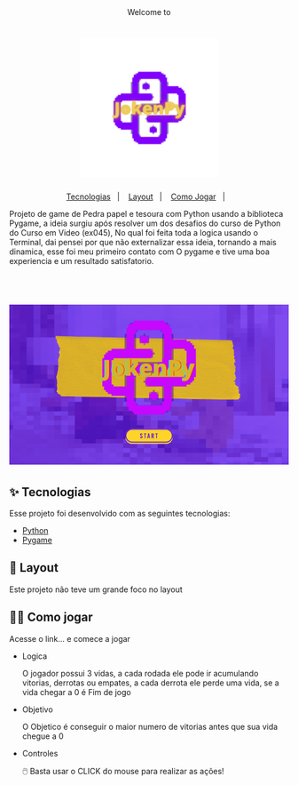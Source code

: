 <div align="center"> Welcome to
<h1 align="center">
  <img alt="kabehlinks" style="width:250px; margin:0px; padding:0;" title="JokenPy" src="https://github.com/Kleitomberg/jokenpy/blob/master/assets/imagens/icon.png" />
</h1>
  </div>

<p align="center">
  <a href="#-tecnologias">Tecnologias</a>&nbsp;&nbsp;&nbsp;|&nbsp;&nbsp;&nbsp; 
  <a href="#-layout">Layout</a>&nbsp;&nbsp;&nbsp;|&nbsp;&nbsp;&nbsp;  
  <a href="#-como-jogar">Como Jogar</a>&nbsp;&nbsp;&nbsp;|&nbsp;&nbsp;&nbsp;  
</p>


Projeto de game de Pedra papel e tesoura com Python usando a biblioteca Pygame, a ideia surgiu após resolver um dos desafios do curso de Python do Curso em Video (ex045), No qual foi feita toda a logica usando o Terminal, dai pensei por que não externalizar essa ideia, tornando a mais dinamica, esse foi meu  primeiro contato com O pygame e tive uma boa experiencia e um resultado satisfatorio. 

<br>

<h1 align="center">
  <img alt="kabehlinks" title="JokenPy" src="https://github.com/Kleitomberg/jokenpy/blob/master/assets/imagens/art.png" />
</h1>

  
 ## ✨ Tecnologias
Esse projeto foi desenvolvido com as seguintes tecnologias:

- [Python](https://www.python.org/)
- [Pygame](https://www.pygame.org/docs/ref/draw.html)

## 🔖 Layout
Este projeto não teve um grande foco no layout

## 👨‍💻 Como jogar
  Acesse o link... e comece a jogar
 - Logica
    <p> O jogador possui 3 vidas, a cada rodada ele pode ir acumulando vitorias, derrotas ou empates,
        a cada derrota ele perde uma vida, se a vida chegar a 0 é Fim de jogo </p>
 - Objetivo
    <p> O Objetico é conseguir o maior numero de vitorias antes que sua vida chegue a 0 </p>
  
  - Controles
    <p>🖱️ Basta usar o CLICK do mouse para realizar as ações!  </p>


